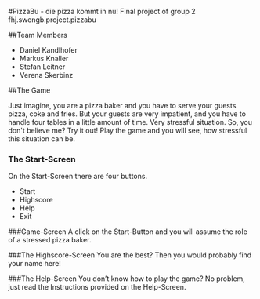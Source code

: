 
#PizzaBu - die pizza kommt in nu!
Final project of group 2
fhj.swengb.project.pizzabu

##Team Members

- Daniel Kandlhofer
- Markus Knaller
- Stefan Leitner
- Verena Skerbinz


##The Game

Just imagine, you are a pizza baker and you have to serve your guests pizza, coke and fries. 
But your guests are very impatient, and you have to handle four tables in a little amount of time. Very stressful situation. 
So, you don't believe me? Try it out! Play the game and you will see, how stressful this situation can be.

### The Start-Screen

On the Start-Screen there are four buttons. 
- Start
- Highscore
- Help
- Exit

###Game-Screen
A click on the Start-Button and you will assume the role of a stressed pizza baker.

###The Highscore-Screen
You are the best? Then you would probably find your name here! 

###The Help-Screen
You don’t know how to play the game? No problem, just read the Instructions provided on the Help-Screen.